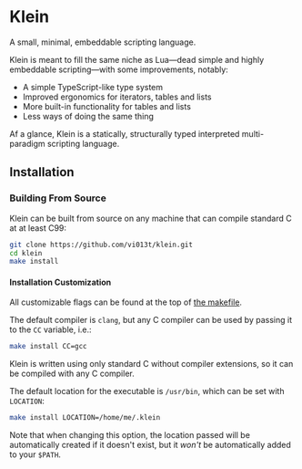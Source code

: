 # Klein

A small, minimal, embeddable scripting language.

Klein is meant to fill the same niche as Lua&mdash;dead simple and highly embeddable scripting&mdash;with some improvements, notably:

- A simple TypeScript-like type system
- Improved ergonomics for iterators, tables and lists
- More built-in functionality for tables and lists
- Less ways of doing the same thing

Af a glance, Klein is a statically, structurally typed interpreted multi-paradigm scripting language.

## Installation

### Building From Source

Klein can be built from source on any machine that can compile standard C at at least C99:

```bash
git clone https://github.com/vi013t/klein.git
cd klein
make install
```

#### Installation Customization

All customizable flags can be found at the top of [the makefile](https://github.com/vi013t/klein/tree/main/Makefile).

The default compiler is `clang`, but any C compiler can be used by passing it to the `CC` variable, i.e.:

```bash
make install CC=gcc
```

Klein is written using only standard C without compiler extensions, so it can be compiled with any C compiler.

The default location for the executable is `/usr/bin`, which can be set with `LOCATION`:

```bash
make install LOCATION=/home/me/.klein
```

Note that when changing this option, the location passed will be automatically created if it doesn't exist, but it *won't* be automatically added to your `$PATH`.
